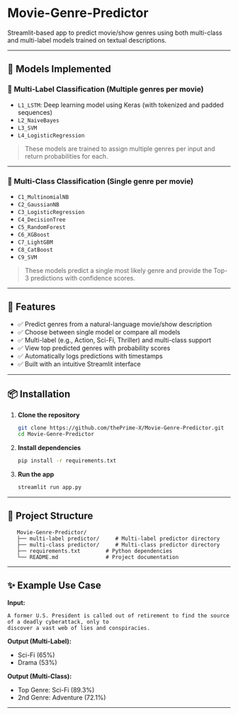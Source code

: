# Movie-Genre-Predictor
Streamlit-based app to predict movie/show genres using both multi-class and multi-label models trained on textual descriptions.

---

## 🧠 Models Implemented

### 🔹 Multi-Label Classification (Multiple genres per movie)
- `L1_LSTM`: Deep learning model using Keras (with tokenized and padded sequences)
- `L2_NaiveBayes`
- `L3_SVM`
- `L4_LogisticRegression`

> These models are trained to assign multiple genres per input and return probabilities for each.

---

### 🔸 Multi-Class Classification (Single genre per movie)
- `C1_MultinomialNB`
- `C2_GaussianNB`
- `C3_LogisticRegression`
- `C4_DecisionTree`
- `C5_RandomForest`
- `C6_XGBoost`
- `C7_LightGBM`
- `C8_CatBoost`
- `C9_SVM`

> These models predict a single most likely genre and provide the Top-3 predictions with confidence scores.

---

## 🚀 Features

- ✅ Predict genres from a natural-language movie/show description
- ✅ Choose between single model or compare all models
- ✅ Multi-label (e.g., Action, Sci-Fi, Thriller) and multi-class support
- ✅ View top predicted genres with probability scores
- ✅ Automatically logs predictions with timestamps
- ✅ Built with an intuitive Streamlit interface

---

## 📦 Installation

1. **Clone the repository**
   ```bash
   git clone https://github.com/thePrime-X/Movie-Genre-Predictor.git
   cd Movie-Genre-Predictor

2. **Install dependencies**
   ```bash
   pip install -r requirements.txt
3. **Run the app**
   ```bash
   streamlit run app.py

---

## 📁 Project Structure
```
   Movie-Genre-Predictor/
   ├── multi-label predictor/     # Multi-label predictor directory
   ├── multi-class predictor/     # Multi-class predictor directory
   ├── requirements.txt        # Python dependencies
   └── README.md               # Project documentation
```
---

## ✨ Example Use Case

**Input:**
```text
A former U.S. President is called out of retirement to find the source of a deadly cyberattack, only to    
discover a vast web of lies and conspiracies.
```

**Output (Multi-Label):**
- Sci-Fi (65%)
- Drama (53%)

**Output (Multi-Class):**
- Top Genre: Sci-Fi (89.3%)
- 2nd Genre: Adventure (72.1%)

---














